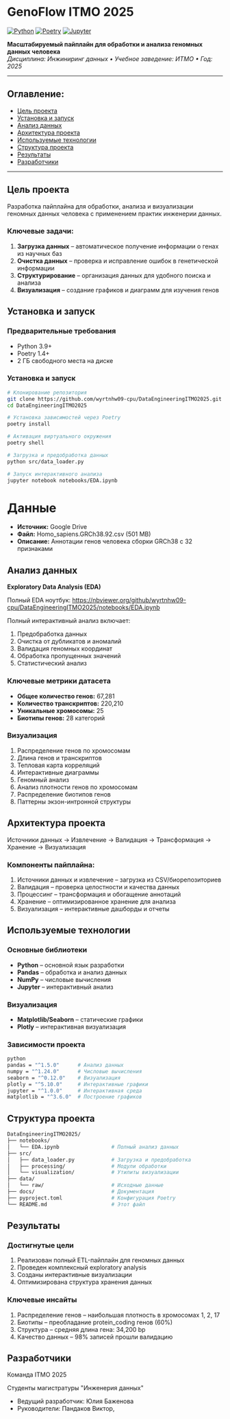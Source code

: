 # **GenoFlow ITMO 2025**

[![Python](https://img.shields.io/badge/Python-3.9%2B-blue?logo=python)](https://python.org)
[![Poetry](https://img.shields.io/badge/Poetry-Dependency%20Management-orange?logo=poetry)](https://python-poetry.org/)
[![Jupyter](https://img.shields.io/badge/Jupyter-Notebooks-orange?logo=jupyter)](https://jupyter.org)

**Масштабируемый пайплайн для обработки и анализа геномных данных человека**  
*Дисциплина: Инжиниринг данных • Учебное заведение: ИТМО • Год: 2025*

---

## **Оглавление:**

- [Цель проекта](#-цель-проекта)
- [Установка и запуск](#-установка-и-запуск)
- [Анализ данных](#-анализ-данных)
- [Архитектура проекта](#️-архитектура-проекта)
- [Используемые технологии](#️-используемые-технологии)
- [Структура проекта](#-структура-проекта)
- [Результаты](#-результаты)
- [Разработчики](#-разработчики)

---

## **Цель проекта**

Разработка пайплайна для обработки, анализа и визуализации геномных данных человека с применением практик инженерии данных.

### **Ключевые задачи:**

1. **Загрузка данных** – автоматическое получение информации о генах из научных баз
2. **Очистка данных** – проверка и исправление ошибок в генетической информации
3. **Структурирование** – организация данных для удобного поиска и анализа
4. **Визуализация** – создание графиков и диаграмм для изучения генов

## **Установка и запуск**

### **Предварительные требования**

- Python 3.9+
- Poetry 1.4+
- 2 ГБ свободного места на диске

### **Установка и запуск**

```bash
# Клонирование репозитория
git clone https://github.com/wyrtnhw09-cpu/DataEngineeringITMO2025.git
cd DataEngineeringITMO2025

# Установка зависимостей через Poetry
poetry install

# Активация виртуального окружения
poetry shell

# Загрузка и предобработка данных
python src/data_loader.py

# Запуск интерактивного анализа
jupyter notebook notebooks/EDA.ipynb
```

# **Данные**

- **Источник:** Google Drive
- **Файл:** Homo_sapiens.GRCh38.92.csv (501 MB)
- **Описание:** Аннотации генов человека сборки GRCh38 с 32 признаками

## **Анализ данных**

**Exploratory Data Analysis (EDA)**

Полный EDA ноутбук: https://nbviewer.org/github/wyrtnhw09-cpu/DataEngineeringITMO2025/notebooks/EDA.ipynb

Полный интерактивный анализ включает:

1. Предобработка данных
2. Очистка от дубликатов и аномалий
3. Валидация геномных координат
4. Обработка пропущенных значений
5. Статистический анализ

### **Ключевые метрики датасета**

- **Общее количество генов:** 67,281
- **Количество транскриптов:** 220,210
- **Уникальные хромосомы:** 25
- **Биотипы генов:** 28 категорий

### **Визуализация**

1. Распределение генов по хромосомам
2. Длина генов и транскриптов
3. Тепловая карта корреляций
4. Интерактивные диаграммы
5. Геномный анализ
6. Анализ плотности генов по хромосомам
7. Распределение биотипов генов
8. Паттерны экзон-интронной структуры

## **Архитектура проекта**

Источники данных → Извлечение → Валидация → Трансформация → Хранение → Визуализация

### **Компоненты пайплайна:**

1. Источники данных и извлечение – загрузка из CSV/биорепозиториев
2. Валидация – проверка целостности и качества данных
3. Процессинг – трансформация и обогащение аннотаций
4. Хранение – оптимизированное хранение для анализа
5. Визуализация – интерактивные дашборды и отчеты

## **Используемые технологии**

### **Основные библиотеки**

- **Python** – основной язык разработки
- **Pandas** – обработка и анализ данных
- **NumPy** – числовые вычисления
- **Jupyter** – интерактивный анализ

### **Визуализация**

- **Matplotlib/Seaborn** – статические графики
- **Plotly** – интерактивная визуализация

### **Зависимости проекта**

```bash
python
pandas = "^1.5.0"      # Анализ данных
numpy = "^1.24.0"      # Числовые вычисления  
seaborn = "^0.12.0"    # Визуализация
plotly = "^5.10.0"     # Интерактивные графики
jupyter = "^1.0.0"     # Интерактивная среда
matplotlib = "^3.6.0"  # Построение графиков
```

## **Структура проекта**

```bash
DataEngineeringITMO2025/
├── notebooks/
│   └── EDA.ipynb                 # Полный анализ данных
├── src/
│   ├── data_loader.py            # Загрузка и предобработка
│   ├── processing/               # Модули обработки
│   └── visualization/            # Утилиты визуализации
├── data/
│   └── raw/                      # Исходные данные
├── docs/                         # Документация
├── pyproject.toml                # Конфигурация Poetry
└── README.md                     # Этот файл
```

## **Результаты**

### **Достигнутые цели**

1. Реализован полный ETL-пайплайн для геномных данных
2. Проведен комплексный exploratory analysis
3. Созданы интерактивные визуализации
4. Оптимизирована структура хранения данных

### **Ключевые инсайты**

1. Распределение генов – наибольшая плотность в хромосомах 1, 2, 17
2. Биотипы – преобладание protein_coding генов (60%)
3. Структура – средняя длина гена: 34,200 bp
4. Качество данных – 98% записей прошли валидацию

## **Разработчики**

Команда ITMO 2025

Студенты магистратуры "Инженерия данных"

- Ведущий разработчик: Юлия Баженова
- Руководители: Пандаков Виктор, 
